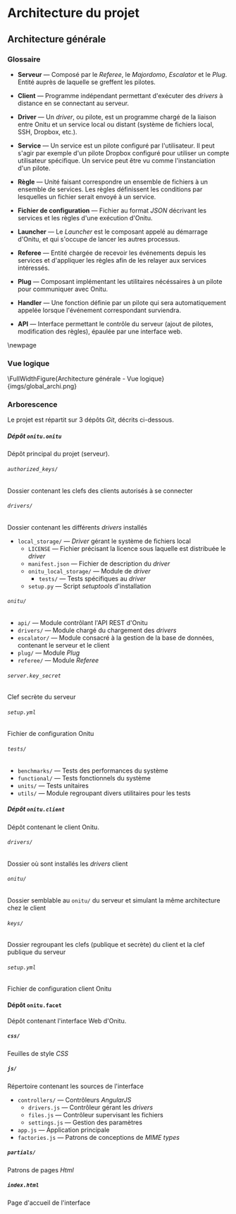 # Architecture du projet

## Architecture générale

### Glossaire

- **Serveur** — Composé par le *Referee*, le *Majordomo*, *Escalator* et le *Plug*. Entité auprès de laquelle se greffent les pilotes.

- **Client** — Programme indépendant permettant d'exécuter des *drivers* à distance en se connectant au serveur.

- **Driver** — Un *driver*, ou pilote, est un programme chargé de la liaison entre Onitu et un service local ou distant (système de fichiers local, SSH, Dropbox, etc.).

- **Service** — Un service est un pilote configuré par l'utilisateur. Il peut s'agir par exemple d'un pilote Dropbox configuré pour utiliser un compte utilisateur spécifique. Un service peut être vu comme l'instanciation d'un pilote.

- **Règle** — Unité faisant correspondre un ensemble de fichiers à un ensemble de services. Les règles définissent les conditions par lesquelles un fichier serait envoyé à un service.

- **Fichier de configuration** — Fichier au format *JSON* décrivant les services et les règles d'une exécution d'Onitu.

- **Launcher** — Le *Launcher* est le composant appelé au démarrage d'Onitu, et qui s'occupe de lancer les autres processus.

- **Referee** — Entité chargée de recevoir les événements depuis les services et d'appliquer les règles afin de les relayer aux services intéressés.

- **Plug** — Composant implémentant les utilitaires nécéssaires à un pilote pour communiquer avec Onitu.

- **Handler** — Une fonction définie par un pilote qui sera automatiquement appelée lorsque l'événement correspondant surviendra.

- **API** — Interface permettant le contrôle du serveur (ajout de pilotes, modification des règles), épaulée par une interface web.

\newpage

### Vue logique

\FullWidthFigure{Architecture générale - Vue logique}{imgs/global_archi.png}


### Arborescence

Le projet est répartit sur 3 dépôts *Git*, décrits ci-dessous.

##### Dépôt `onitu.onitu`

Dépôt principal du projet (serveur).

###### `authorized_keys/`
Dossier contenant les clefs des clients autorisés à se connecter

###### `drivers/`
Dossier contenant les différents *drivers* installés

- `local_storage/` — *Driver* gérant le système de fichiers local
    - `LICENSE` — Fichier précisant la licence sous laquelle est distribuée le *driver*
    - `manifest.json` — Fichier de description du *driver*
    - `onitu_local_storage/` — Module de *driver*
        - `tests/` — Tests spécifiques au *driver*
    - `setup.py` — Script *setuptools* d'installation

###### `onitu/`
- `api/` — Module contrôlant l'API REST d'Onitu
- `drivers/` — Module chargé du chargement des *drivers*
- `escalator/` — Module consacré à la gestion de la base de données, contenant le serveur et le client
- `plug/` — Module *Plug*
- `referee/` — Module *Referee*

###### `server.key_secret`
Clef secrète du serveur

###### `setup.yml`
Fichier de configuration Onitu

###### `tests/`
- `benchmarks/` — Tests des performances du système
- `functional/` — Tests fonctionnels du système
- `units/` — Tests unitaires
- `utils/` — Module regroupant divers utilitaires pour les tests

##### Dépôt `onitu.client`

Dépôt contenant le client Onitu.

###### `drivers/`
Dossier où sont installés les *drivers* client

###### `onitu/`
Dossier semblable au `onitu/` du serveur et simulant la même architecture chez le client

###### `keys/`
Dossier regroupant les clefs (publique et secrète) du client et la clef publique du serveur

###### `setup.yml`
Fichier de configuration client Onitu

#### Dépôt `onitu.facet`

Dépôt contenant l'interface Web d'Onitu.

##### `css/`
Feuilles de style *CSS*

##### `js/`
Répertoire contenant les sources de l'interface

- `controllers/` — Contrôleurs *AngularJS*
    - `drivers.js` — Contrôleur gérant les *drivers*
    - `files.js` — Contrôleur supervisant les fichiers
    - `settings.js` — Gestion des paramètres
- `app.js` — Application principale
- `factories.js` — Patrons de conceptions de *MIME types*

##### `partials/`
Patrons de pages *Html*

##### `index.html`
Page d'accueil de l'interface
